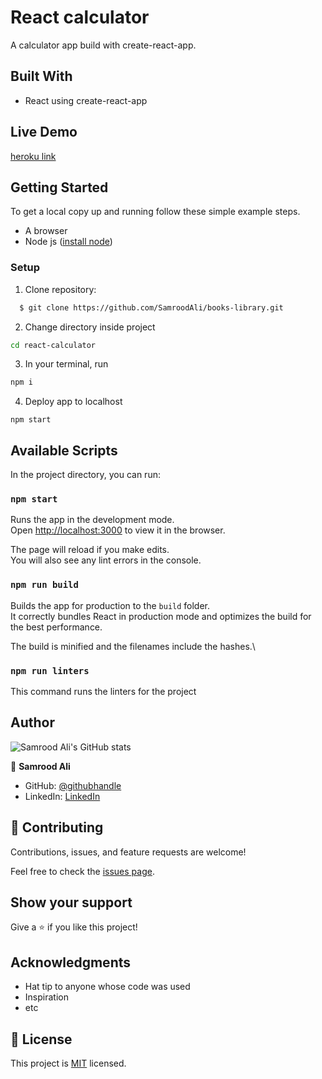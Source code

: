 # React calculator
A calculator app build with create-react-app.

## Built With

- React using create-react-app
## Live Demo

[heroku link](https://samrood-calculator.herokuapp.com/)

## Getting Started

To get a local copy up and running follow these simple example steps.

- A browser
- Node js  ([install node](https://nodejs.org/en/download/))

### Setup
1. Clone repository: 
```sh
  $ git clone https://github.com/SamroodAli/books-library.git

```
2. Change directory inside project
```sh
cd react-calculator
```
3. In your terminal, run 
```sh
npm i
```
4. Deploy app to localhost
```
npm start
```

## Available Scripts

In the project directory, you can run:

### `npm start`

Runs the app in the development mode.\
Open [http://localhost:3000](http://localhost:3000) to view it in the browser.

The page will reload if you make edits.\
You will also see any lint errors in the console.

### `npm run build`

Builds the app for production to the `build` folder.\
It correctly bundles React in production mode and optimizes the build for the best performance.

The build is minified and the filenames include the hashes.\

### `npm run linters`
This command runs the linters for the project

## Author

![Samrood Ali's GitHub stats](https://github-readme-stats.vercel.app/api?username=SamroodAli&count_private=true&theme=dark&show_icons=true)

👤 **Samrood Ali**
- GitHub: [@githubhandle](https://github.com/SamroodAli)
- LinkedIn: [LinkedIn](https://www.linkedin.com/in/samrood-ali/)

## 🤝 Contributing

Contributions, issues, and feature requests are welcome!

Feel free to check the [issues page](issues/).

## Show your support

Give a ⭐️ if you like this project!

## Acknowledgments

- Hat tip to anyone whose code was used
- Inspiration
- etc

## 📝 License

This project is [MIT](lic.url) licensed.


